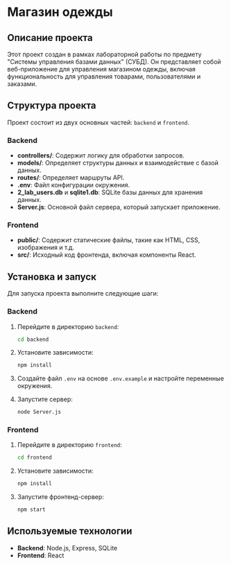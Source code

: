 # Магазин одежды

## Описание проекта

Этот проект создан в рамках лабораторной работы по предмету "Системы управления базами данных" (СУБД). Он представляет собой веб-приложение для управления магазином одежды, включая функциональность для управления товарами, пользователями и заказами.

## Структура проекта

Проект состоит из двух основных частей: `backend` и `frontend`.

### Backend

- **controllers/**: Содержит логику для обработки запросов.
- **models/**: Определяет структуры данных и взаимодействие с базой данных.
- **routes/**: Определяет маршруты API.
- **.env**: Файл конфигурации окружения.
- **2_lab_users.db** и **sqlite1.db**: SQLite базы данных для хранения данных.
- **Server.js**: Основной файл сервера, который запускает приложение.

### Frontend

- **public/**: Содержит статические файлы, такие как HTML, CSS, изображения и т.д.
- **src/**: Исходный код фронтенда, включая компоненты React.

## Установка и запуск

Для запуска проекта выполните следующие шаги:

### Backend

1. Перейдите в директорию `backend`:

   ```bash
   cd backend
   ```

2. Установите зависимости:

   ```bash
   npm install
   ```

3. Создайте файл `.env` на основе `.env.example` и настройте переменные окружения.

4. Запустите сервер:
   ```bash
   node Server.js
   ```

### Frontend

1. Перейдите в директорию `frontend`:

   ```bash
   cd frontend
   ```

2. Установите зависимости:

   ```bash
   npm install
   ```

3. Запустите фронтенд-сервер:
   ```bash
   npm start
   ```

## Используемые технологии

- **Backend**: Node.js, Express, SQLite
- **Frontend**: React
